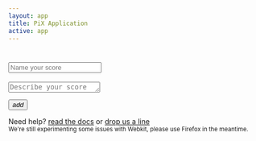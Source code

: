 ```yaml
---
layout: app
title: PiX Application
active: app
---
```


<h1 class='score-header'><input placeholder='Name your score'></h1>
<textarea class='score-description' placeholder='Describe your score' rows='1'></textarea>


<div id="pix-template">
	<!-- Handlebars template-->
</div>

<button id="add-new" title='add a new score' class='btn btn-primary pull-right'><i class='pix'>add</i></button>

<script id="layout-score" type="text/x-handlebars-template">
{{debug}}
	<div class='pix-score'>
	     <ul class='pix-header'>
			<li class='block block-user'><div class='pix-group'><i class='pix pix-person'></i><label>person</label></div></li>
			<li class='block block-dialogue'><div class='pix-group'><i class='pix pix-dialogue'></i><label>dialogue</label></div></li>
			<li class='block block-system'><div class='pix-group'><i class='pix pix-system'></i><label>system</label></div></li>
		</ul>
	    <ul class='pix-steps'>
	    {% raw %}
	        {{{step}}} 
	    {% endraw %}
	    </ul>
	</div>
</script>

<script id="pix-step" type="text/x-handlebars-template">
	<li class='pix-step'>
        <textarea class="note top" rows='1' placeholder='type here...'>{% raw %}{{{step_title}}}{% endraw %}</textarea>
        <div class="fly-link top">
            <a href="#split" class="btn btn-tools tool-split" title="split score"><img src='{{ site.baseurl }}/img/tool_split.svg'></a>
            <a href="#remove" class="btn btn-tools tool-remove" title="remove step"><img src='{{ site.baseurl }}/img/tool_remove.svg'></a>
            <a href="#add" class="btn btn-tools tool-add" title="add step"><img src='{{ site.baseurl }}/img/tool_add.svg'></a>
        </div>
        <ul>
            <li class='block block-user'>
                <textarea rows='10' placeholder='type here...'></textarea>
                <div class="pix-div-input" contenteditable="true">{% raw %}{{{user}}}{% endraw %}</div>
            </li>
            <li class='block block-dialogue'>
                <textarea rows='10' placeholder='type here...'></textarea>
                <div class="pix-div-input" contenteditable="true">{% raw %}{{{dialogue}}}{% endraw %}</div>
            </li>
            <li class='block block-system'>
                <textarea rows='10' placeholder='type here...'></textarea>
                <div class="pix-div-input" contenteditable="true">{% raw %}{{{system}}}{% endraw %}</div>
            </li>
        </ul>
        <div class="fly-link bottom">
            <a href="#add-note" class="btn btn-xs btn-tools tool-note" title="add note"><img src='{{ site.baseurl }}/img/tool_nota.svg'></a>
        </div>
            <textarea class="note bottom" rows='10' placeholder='type here...'>{% raw %}{{{note}}}{% endraw %}</textarea>
    </li>
</script>

<div class="help-line hp">Need help? <a href='{{ site.baseurl }}/pages/docs'>read the docs</a> or <a href='{{ site.baseurl }}/pages/contact'>drop us a line</a><br><small>We're still experimenting some issues with Webkit, please use Firefox in the meantime.</small></div>
